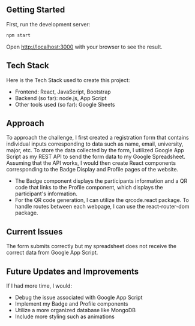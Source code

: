 ## Getting Started

First, run the development server:

```bash
npm start
```

Open [http://localhost:3000](http://localhost:3000) with your browser to see the result.

## Tech Stack
Here is the Tech Stack used to create this project:
- Frontend: React, JavaScript, Bootstrap
- Backend (so far): node.js, App Script
- Other tools used (so far): Google Sheets

## Approach
To approach the challenge, I first created a registration form that contains individual inputs corresponding to data such as name, email, university, major, etc.
To store the data collected by the form, I utilized Google App Script as my REST API to send the form data to my Google Spreadsheet. 
Assuming that the API works, I would then create React components corresponding to the Badge Display and Profile pages of the website. 
- The Badge component displays the participants information and a QR code that links to the Profile component, which displays the participant's information.
- For the QR code generation, I can utilize the qrcode.react package. 
To handle routes between each webpage, I can use the react-router-dom package. 

## Current Issues
The form submits correctly but my spreadsheet does not receive the correct data from Google App Script. 

## Future Updates and Improvements
If I had more time, I would:
- Debug the issue associated with Google App Script
- Implement my Badge and Profile components
- Utilize a more organized database like MongoDB
- Include more styling such as animations
